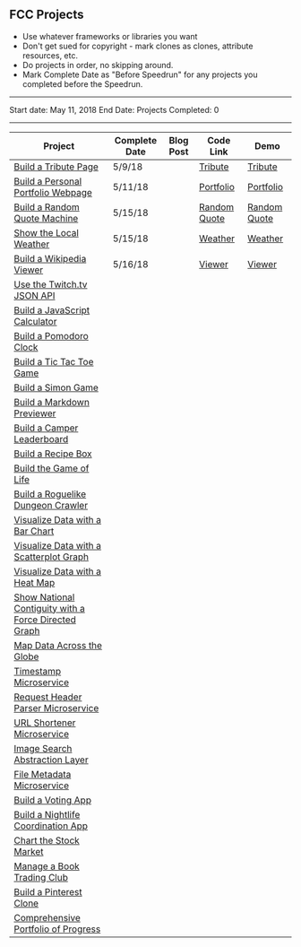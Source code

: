 ## FCC Projects

* Use whatever frameworks or libraries you want
* Don't get sued for copyright - mark clones as clones, attribute resources, etc.
* Do projects in order, no skipping around.
* Mark Complete Date as "Before Speedrun" for any projects you completed before the Speedrun.

---

Start date: May 11, 2018
End Date:
Projects Completed: 0

---

| Project                                                                                     | Complete Date | Blog Post | Code Link                                                                                                            | Demo                                                                                      |
| ------------------------------------------------------------------------------------------- | ------------- | --------- | -------------------------------------------------------------------------------------------------------------------- | ----------------------------------------------------------------------------------------- |
| [Build a Tribute Page](./frontend/tribute-page)                                             | 5/9/18        |           | [Tribute](https://github.com/lacyjpr/react-speedrun/blob/master/src/containers/Frontend/TributePage/TributePage.jsx) | [Tribute](https://lacyjpr.github.io/react-speedrun/#/Frontend/TributePage)                |
| [Build a Personal Portfolio Webpage](.frontend/portfolio)                                   | 5/11/18       |           | [Portfolio](https://github.com/lacyjpr/react-speedrun/tree/master/src/containers/Frontend/PersonalPortfolioWebpage)  | [Portfolio](https://lacyjpr.github.io/react-speedrun/#/Frontend/PersonalPortfolioWebpage) |
| [Build a Random Quote Machine](./fcc/frontend/random-quote-machine)                         | 5/15/18       |           | [Random Quote](https://github.com/lacyjpr/react-speedrun/tree/master/src/containers/Frontend/RandomQuoteMachine)     | [Random Quote](https://lacyjpr.github.io/react-speedrun/#/Frontend/RandomQuoteMachine)    |
| [Show the Local Weather](./fcc/frontend/local-weather)                                      | 5/15/18       |           | [Weather](https://github.com/lacyjpr/react-speedrun/tree/master/src/containers/Frontend/LocalWeather)                | [Weather](https://lacyjpr.github.io/react-speedrun/#/Frontend/LocalWeather)               |
| [Build a Wikipedia Viewer](./fcc/frontend/wikipedia-viewer)                                 | 5/16/18       |           | [Viewer](https://github.com/lacyjpr/react-speedrun/tree/master/src/containers/Frontend/WikipediaViewer)              | [Viewer](https://lacyjpr.github.io/react-speedrun/#/Frontend/WikipediaViewer)             |
| [Use the Twitch.tv JSON API](./fcc/frontend/twitch-client)                                  |               |           |                                                                                                                      |                                                                                           |
| [Build a JavaScript Calculator](./fcc/frontend/calculator)                                  |               |           |                                                                                                                      |                                                                                           |
| [Build a Pomodoro Clock](./fcc/frontend/pomodoro-clock)                                     |               |           |                                                                                                                      |                                                                                           |
| [Build a Tic Tac Toe Game](./fcc/frontend/tictactoe-game)                                   |               |           |                                                                                                                      |                                                                                           |
| [Build a Simon Game](./fcc/frontend/simon-game)                                             |               |           |                                                                                                                      |                                                                                           |
| [Build a Markdown Previewer](./fcc/data-vis/markdown-previewer)                             |               |           |                                                                                                                      |                                                                                           |
| [Build a Camper Leaderboard](./fcc/data-vis/camper-leaderboard)                             |               |           |                                                                                                                      |                                                                                           |
| [Build a Recipe Box](./fcc/data-vis/recipe-box)                                             |               |           |                                                                                                                      |                                                                                           |
| [Build the Game of Life](./fcc/data-vis/game-of-life)                                       |               |           |                                                                                                                      |                                                                                           |
| [Build a Roguelike Dungeon Crawler](./fcc/data-vis/dungeon-crawler)                         |               |           |                                                                                                                      |                                                                                           |
| [Visualize Data with a Bar Chart](./fcc/data-vis/bar-chart)                                 |               |           |                                                                                                                      |                                                                                           |
| [Visualize Data with a Scatterplot Graph](./fcc/data-vis/scatterplot-graph)                 |               |           |                                                                                                                      |                                                                                           |
| [Visualize Data with a Heat Map](./fcc/data-vis/heat-map)                                   |               |           |                                                                                                                      |                                                                                           |
| [Show National Contiguity with a Force Directed Graph](./fcc/data-vis/force-directed-graph) |               |           |                                                                                                                      |                                                                                           |
| [Map Data Across the Globe](./fcc/data-vis/data-across-globe)                               |               |           |                                                                                                                      |                                                                                           |
| [Timestamp Microservice](./fcc/backend/api-timestamp)                                       |               |           |                                                                                                                      |                                                                                           |
| [Request Header Parser Microservice](./fcc/backend/api-request-header)                      |               |           |                                                                                                                      |                                                                                           |
| [URL Shortener Microservice](./fcc/backend/api-url-shortener)                               |               |           |                                                                                                                      |                                                                                           |
| [Image Search Abstraction Layer](./fcc/backend/api-image-search)                            |               |           |                                                                                                                      |                                                                                           |
| [File Metadata Microservice](./fcc/backend/api-file-metadata)                               |               |           |                                                                                                                      |                                                                                           |
| [Build a Voting App](./fcc/backend/app-voting)                                              |               |           |                                                                                                                      |                                                                                           |
| [Build a Nightlife Coordination App](./fcc/backend/app-nightlife)                           |               |           |                                                                                                                      |                                                                                           |
| [Chart the Stock Market](./fcc/backend/app-stock-market)                                    |               |           |                                                                                                                      |                                                                                           |
| [Manage a Book Trading Club](./fcc/backend/app-book-trading)                                |               |           |                                                                                                                      |                                                                                           |
| [Build a Pinterest Clone](./fcc/backend/app-pinterest-clone)                                |               |           |                                                                                                                      |                                                                                           |
| [Comprehensive Portfolio of Progress](./fcc/portfolio)                                      |               |           |                                                                                                                      |                                                                                           |
